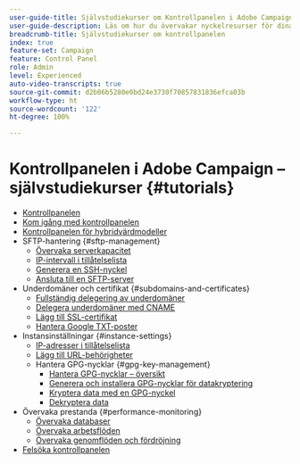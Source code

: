 ```yaml
---
user-guide-title: Självstudiekurser om Kontrollpanelen i Adobe Campaign
user-guide-description: Läs om hur du övervakar nyckelresurser för dina Adobe Campaign-instanser och utför administrativa uppgifter på Kontrollpanelen.
breadcrumb-title: Självstudiekurser om kontrollpanelen
index: true
feature-set: Campaign
feature: Control Panel
role: Admin
level: Experienced
auto-video-transcripts: true
source-git-commit: d2b06b5280e0bd24e3730f70857831836efca03b
workflow-type: ht
source-wordcount: '122'
ht-degree: 100%

---
```



# Kontrollpanelen i Adobe Campaign – självstudiekurser {#tutorials}

+ [Kontrollpanelen](/help/control-panel-overview.md)
+ [Kom igång med kontrollpanelen](/help/get-started-with-control-panel.md)
+ [Kontrollpanelen för hybridvärdmodeller](/help/control-panel-for-hybrid-hosting-models.md)
+ SFTP-hantering {#sftp-management}
   + [Övervaka serverkapacitet](/help/sftp-management/monitor-server-capacity.md)
   + [IP-intervall i tillåtelselista](/help/sftp-management/allowlist-ip-range.md)
   + [Generera en SSH-nyckel](/help/sftp-management/generate-ssh-key.md)
   + [Ansluta till en SFTP-server](/help/sftp-management/connect-to-sftp-server.md)
+ Underdomäner och certifikat {#subdomains-and-certificates}
   + [Fullständig delegering av underdomäner](/help/subdomains-and-certificates/subdomain-delegation.md)
   + [Delegera underdomäner med CNAME](/help/subdomains-and-certificates/delegate-subdomains-using-cname.md)
   + [Lägg till SSL-certifikat](/help/subdomains-and-certificates/add-ssl-certificates.md)
   + [Hantera Google TXT-poster](/help/subdomains-and-certificates/google-txt-record-management.md)
+ Instansinställningar {#instance-settings}
   + [IP-adresser i tillåtelselista](/help/instance-settings/allowlist-ip-adresses.md)
   + [Lägg till URL-behörigheter](/help/instance-settings/add-url-permissions.md)
   + Hantera GPG-nycklar {#gpg-key-management}
      + [Hantera GPG-nycklar – översikt](/help/instance-settings/gpg-key-management/gpg-key-management-overview.md)
      + [Generera och installera GPG-nycklar för datakryptering](/help/instance-settings/gpg-key-management/generate-and-install-gpg-keys-for-data-encryption.md)
      + [Kryptera data med en GPG-nyckel](/help/instance-settings/gpg-key-management/use-a-gpg-key-to-encrypt-data.md)
      + [Dekryptera data](/help/instance-settings/gpg-key-management/decrypt-data.md)
+ Övervaka prestanda {#performance-monitoring}
   + [Övervaka databaser](/help/performance-monitoring/monitor-databases.md)
   + [Övervaka arbetsflöden](/help/performance-monitoring/monitor-workflows.md)
   + [Övervaka genomflöden och fördröjning](/help/performance-monitoring/monitor-throughputs-and-latency.md)
+ [Felsöka kontrollpanelen](/help/trouble-shooting.md)
